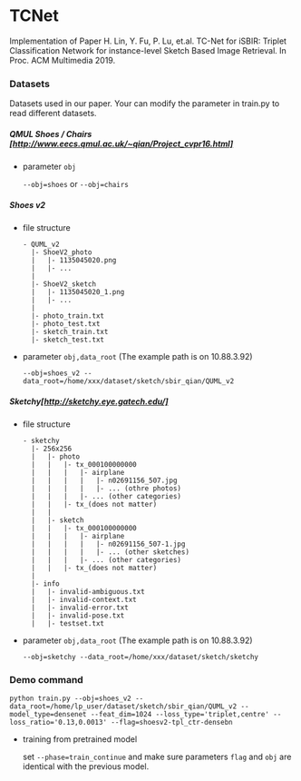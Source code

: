 # TCNet
Implementation of Paper H. Lin, Y. Fu, P. Lu, et.al. TC-Net for iSBIR: Triplet Classification Network for instance-level Sketch Based Image Retrieval. In Proc. ACM Multimedia 2019.
### Datasets
Datasets used in our paper. Your can modify the parameter in train.py to read different datasets.
##### QMUL Shoes / Chairs [http://www.eecs.qmul.ac.uk/~qian/Project_cvpr16.html]

- parameter `obj`

  `--obj=shoes` or `--obj=chairs`

##### Shoes v2

- file structure

  ```
  - QUML_v2
  	|- ShoeV2_photo
  	|	|- 1135045020.png
  	|	|- ...
  	|
  	|- ShoeV2_sketch
  	|	|- 1135045020_1.png
  	|	|- ...
  	|
  	|- photo_train.txt
  	|- photo_test.txt
  	|- sketch_train.txt
  	|- sketch_test.txt
  ```

- parameter `obj,data_root` (The example path is on 10.88.3.92)

  `--obj=shoes_v2 --data_root=/home/xxx/dataset/sketch/sbir_qian/QUML_v2`

##### Sketchy[http://sketchy.eye.gatech.edu/]

- file structure

  ```
  - sketchy
  	|- 256x256
  	|	|- photo
  	|	|	|- tx_000100000000
  	|	|	|	|- airplane
  	|	|	|	|	|- n02691156_507.jpg
  	|	|	|	|	|- ... (othre photos)
  	|	|	|	|- ... (other categories)
  	|	|	|- tx_(does not matter)
  	|	|	
  	|	|- sketch
  	|	|	|- tx_000100000000
  	|	|	|	|- airplane
  	|	|	|	|	|- n02691156_507-1.jpg
  	|	|	|	|	|- ... (other sketches)
  	|	|	|	|- ... (other categories)
  	|	|	|- tx_(does not matter)
  	|
  	|- info
  	|	|- invalid-ambiguous.txt
  	|	|- invalid-context.txt
  	|	|- invalid-error.txt
  	|	|- invalid-pose.txt
  	|	|- testset.txt
  ```

- parameter `obj,data_root` (The example path is on 10.88.3.92)

  `--obj=sketchy --data_root=/home/xxx/dataset/sketch/sketchy`



### Demo command

`python train.py --obj=shoes_v2 --data_root=/home/lp_user/dataset/sketch/sbir_qian/QUML_v2 --model_type=densenet --feat_dim=1024 --loss_type='triplet,centre' --loss_ratio='0.13,0.0013' --flag=shoesv2-tpl_ctr-densebn`

- training from pretrained model

  set `--phase=train_continue` and make sure parameters `flag` and `obj` are identical with the previous model.

  
